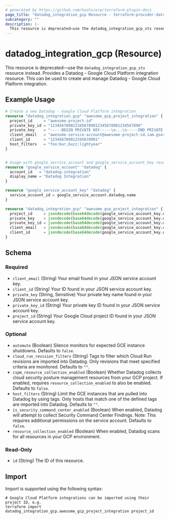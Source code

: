```yaml
---
# generated by https://github.com/hashicorp/terraform-plugin-docs
page_title: "datadog_integration_gcp Resource - terraform-provider-datadog"
subcategory: ""
description: |-
  This resource is deprecated—use the datadog_integration_gcp_sts resource instead. Provides a Datadog - Google Cloud Platform integration resource. This can be used to create and manage Datadog - Google Cloud Platform integration.
---
```


# datadog_integration_gcp (Resource)

This resource is deprecated—use the `datadog_integration_gcp_sts` resource instead. Provides a Datadog - Google Cloud Platform integration resource. This can be used to create and manage Datadog - Google Cloud Platform integration.

## Example Usage

```terraform
# Create a new Datadog - Google Cloud Platform integration
resource "datadog_integration_gcp" "awesome_gcp_project_integration" {
  project_id     = "awesome-project-id"
  private_key_id = "1234567890123456789012345678901234567890"
  private_key    = "-----BEGIN PRIVATE KEY-----\n...\n-----END PRIVATE KEY-----\n"
  client_email   = "awesome-service-account@awesome-project-id.iam.gserviceaccount.com"
  client_id      = "123456789012345678901"
  host_filters   = "foo:bar,buzz:lightyear"
}


# Usage with google_service_account and google_service_account_key resources
resource "google_service_account" "datadog" {
  account_id   = "datadog-integration"
  display_name = "Datadog Integration"
}

resource "google_service_account_key" "datadog" {
  service_account_id = google_service_account.datadog.name
}

resource "datadog_integration_gcp" "awesome_gcp_project_integration" {
  project_id     = jsondecode(base64decode(google_service_account_key.datadog.private_key))["project_id"]
  private_key    = jsondecode(base64decode(google_service_account_key.datadog.private_key))["private_key"]
  private_key_id = jsondecode(base64decode(google_service_account_key.datadog.private_key))["private_key_id"]
  client_email   = jsondecode(base64decode(google_service_account_key.datadog.private_key))["client_email"]
  client_id      = jsondecode(base64decode(google_service_account_key.datadog.private_key))["client_id"]
}
```

<!-- schema generated by tfplugindocs -->
## Schema

### Required

- `client_email` (String) Your email found in your JSON service account key.
- `client_id` (String) Your ID found in your JSON service account key.
- `private_key` (String, Sensitive) Your private key name found in your JSON service account key.
- `private_key_id` (String) Your private key ID found in your JSON service account key.
- `project_id` (String) Your Google Cloud project ID found in your JSON service account key.

### Optional

- `automute` (Boolean) Silence monitors for expected GCE instance shutdowns. Defaults to `false`.
- `cloud_run_revision_filters` (String) Tags to filter which Cloud Run revisions are imported into Datadog. Only revisions that meet specified criteria are monitored. Defaults to `""`.
- `cspm_resource_collection_enabled` (Boolean) Whether Datadog collects cloud security posture management resources from your GCP project. If enabled, requires `resource_collection_enabled` to also be enabled. Defaults to `false`.
- `host_filters` (String) Limit the GCE instances that are pulled into Datadog by using tags. Only hosts that match one of the defined tags are imported into Datadog. Defaults to `""`.
- `is_security_command_center_enabled` (Boolean) When enabled, Datadog will attempt to collect Security Command Center Findings. Note: This requires additional permissions on the service account. Defaults to `false`.
- `resource_collection_enabled` (Boolean) When enabled, Datadog scans for all resources in your GCP environment.

### Read-Only

- `id` (String) The ID of this resource.

## Import

Import is supported using the following syntax:

```shell
# Google Cloud Platform integrations can be imported using their project ID, e.g.
terraform import datadog_integration_gcp.awesome_gcp_project_integration project_id
```
